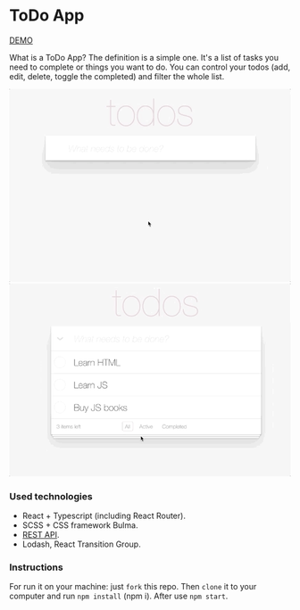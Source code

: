 # ToDo App
[DEMO](https://andriimelnyq.github.io/todo-app/)

What is a ToDo App? The definition is a simple one. It's a list of tasks you need to complete or things you want to do. You can control your todos (add, edit, delete, toggle the completed) and filter the whole list.

![todoapp](./description/todoapp.gif)
![todoedit](./description/edittodo.gif)

### Used technologies
- React + Typescript (including React Router).
- SCSS + CSS framework Bulma.
- [REST API](https://mate-academy.github.io/fe-students-api/).
- Lodash, React Transition Group.

### Instructions
For run it on your machine: just `fork` this repo. Then `clone` it to your computer and run `npm install` (npm i). After use `npm start`.

